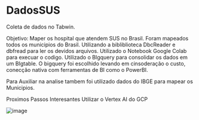 # DadosSUS
Coleta de dados no Tabwin.

Objetivo: Maper os hospital que atendem SUS no Brasil.
Foram mapeados todos os municipios do Brasil.
Utilizando a bibliblioteca DbcReader e dbfread para ler os devidos arquivos.
Utilizado o Notebook Google Colab para execuar o codigo.
Utilizado o BIgquery para consolidar os dados em um BIgtable.
O bigquery foi escolhido levando em cinsoderação o custo, conecção nativa com ferramentas de BI como o PowerBI.

Para Auxiliar na analise tambem foi utilizado dados do IBGE para mapear os Municipios.

Proximos Passos Interesantes Utilizar o Vertex AI do GCP

![image](https://github.com/27luiz/dadosSUS/assets/33574634/396f3370-d762-45b6-b787-8b19b2ec76d8)

